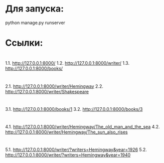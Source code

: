 # Для запуска:
python manage.py runserver

# Ссылки:
#
1.1. http://127.0.0.1:8000/
1.2. http://127.0.0.1:8000/writer/
1.3. http://127.0.0.1:8000/books/
#
2.1. http://127.0.0.1:8000/writer/Hemingway
2.2. http://127.0.0.1:8000/writer/Shakespeare
#
3.1. http://127.0.0.1:8000/books/1
3.2. http://127.0.0.1:8000/books/3
#
4.1. http://127.0.0.1:8000/writer/Hemingway/The_old_man_and_the_sea
4.2. http://127.0.0.1:8000/writer/Hemingway/The_sun_also_rises
#
5.1. http://127.0.0.1:8000/writer/?writers=Hemingway&year=1926
5.2. http://127.0.0.1:8000/writer/?writers=Hemingway&year=1940
